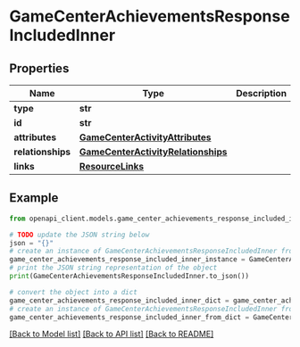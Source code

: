# GameCenterAchievementsResponseIncludedInner


## Properties

Name | Type | Description | Notes
------------ | ------------- | ------------- | -------------
**type** | **str** |  | 
**id** | **str** |  | 
**attributes** | [**GameCenterActivityAttributes**](GameCenterActivityAttributes.md) |  | [optional] 
**relationships** | [**GameCenterActivityRelationships**](GameCenterActivityRelationships.md) |  | [optional] 
**links** | [**ResourceLinks**](ResourceLinks.md) |  | [optional] 

## Example

```python
from openapi_client.models.game_center_achievements_response_included_inner import GameCenterAchievementsResponseIncludedInner

# TODO update the JSON string below
json = "{}"
# create an instance of GameCenterAchievementsResponseIncludedInner from a JSON string
game_center_achievements_response_included_inner_instance = GameCenterAchievementsResponseIncludedInner.from_json(json)
# print the JSON string representation of the object
print(GameCenterAchievementsResponseIncludedInner.to_json())

# convert the object into a dict
game_center_achievements_response_included_inner_dict = game_center_achievements_response_included_inner_instance.to_dict()
# create an instance of GameCenterAchievementsResponseIncludedInner from a dict
game_center_achievements_response_included_inner_from_dict = GameCenterAchievementsResponseIncludedInner.from_dict(game_center_achievements_response_included_inner_dict)
```
[[Back to Model list]](../README.md#documentation-for-models) [[Back to API list]](../README.md#documentation-for-api-endpoints) [[Back to README]](../README.md)



